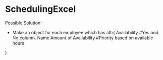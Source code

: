 # SchedulingExcel

Possible Solution:
- Make an object for each employee which has attr(
	Availability #Yes and No column.
	Name
	Amount of Availability #Priority based on available hours
	

)
